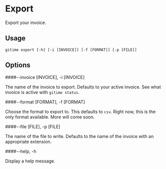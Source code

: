 Export
====

Export your invoice.

Usage
----

	gitime export [-h] [-i [INVOICE]] [-f [FORMAT]] [-p [FILE]]

Options
----

####--invoice [INVOICE], -i [INVOICE]

The name of the invoice to export. Defaults to your active invoice. See what invoice is active with `gitime status`.

####--format [FORMAT], -f [FORMAT]

Choose the format to export to. This defaults to `csv`. Right now, this is the only format available. More will come soon.

####--file [FILE], -p [FILE]

The name of the file to write. Defaults to the name of the invoice with an appropriate extension.

####--help, -h

Display a help message.